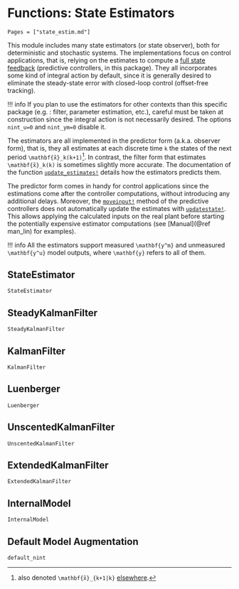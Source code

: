 # Functions: State Estimators

```@contents
Pages = ["state_estim.md"]
```

This module includes many state estimators (or state observer), both for deterministic
and stochastic systems. The implementations focus on control applications, that is, relying
on the estimates to compute a [full state feedback](https://en.wikipedia.org/wiki/Full_state_feedback)
(predictive controllers, in this package). They all incorporates some kind of
integral action by default, since it is generally desired to eliminate the steady-state
error with closed-loop control (offset-free tracking).

!!! info
    If you plan to use the estimators for other contexts than this specific package (e.g. :
    filter, parameter estimation, etc.), careful must be taken at construction since the
    integral action is not necessarily desired. The options `nint_u=0` and `nint_ym=0`
    disable it.

The estimators are all implemented in the predictor form (a.k.a. observer form), that is,
they all estimates at each discrete time ``k`` the states of the next period
``\mathbf{x̂}_k(k+1)``[^1]. In contrast, the filter form that estimates ``\mathbf{x̂}_k(k)``
is sometimes slightly more accurate. The documentation of the function [`update_estimates!`](@ref)
details how the estimators predicts them.

[^1]: also denoted ``\mathbf{x̂}_{k+1|k}`` [elsewhere](https://en.wikipedia.org/wiki/Kalman_filter).

The predictor form comes in handy for control applications since the estimations come after
the controller computations, without introducing any additional delays. Moreover, the
[`moveinput!`](@ref) method of the predictive controllers does not automatically update the
estimates with [`updatestate!`](@ref). This allows applying the calculated inputs on the
real plant before starting the potentially expensive estimator computations (see
[Manual](@ref man_lin) for examples).

!!! info
    All the estimators support measured ``\mathbf{y^m}`` and unmeasured ``\mathbf{y^u}``
    model outputs, where ``\mathbf{y}`` refers to all of them.

## StateEstimator

```@docs
StateEstimator
```

## SteadyKalmanFilter

```@docs
SteadyKalmanFilter
```

## KalmanFilter

```@docs
KalmanFilter
```

## Luenberger

```@docs
Luenberger
```

## UnscentedKalmanFilter

```@docs
UnscentedKalmanFilter
```

## ExtendedKalmanFilter

```@docs
ExtendedKalmanFilter
```

## InternalModel

```@docs
InternalModel
```

## Default Model Augmentation

```@docs
default_nint
```
